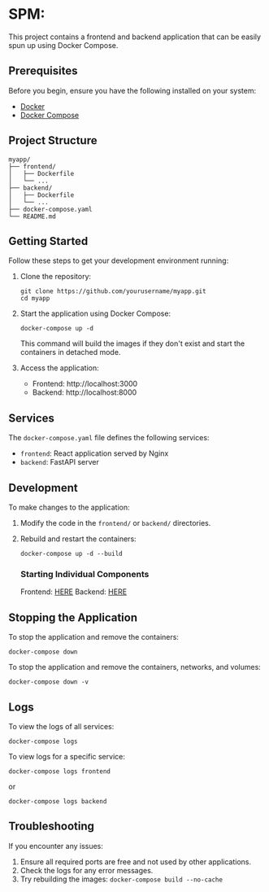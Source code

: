 # SPM:

This project contains a frontend and backend application that can be easily spun up using Docker Compose.

## Prerequisites

Before you begin, ensure you have the following installed on your system:

- [Docker](https://www.docker.com/get-started)
- [Docker Compose](https://docs.docker.com/compose/install/)

## Project Structure

```
myapp/
├── frontend/
│   ├── Dockerfile
│   └── ...
├── backend/
│   ├── Dockerfile
│   └── ...
├── docker-compose.yaml
└── README.md
```

## Getting Started

Follow these steps to get your development environment running:

1. Clone the repository:

   ```
   git clone https://github.com/yourusername/myapp.git
   cd myapp
   ```

2. Start the application using Docker Compose:

   ```
   docker-compose up -d
   ```

   This command will build the images if they don't exist and start the containers in detached mode.

3. Access the application:
   - Frontend: http://localhost:3000
   - Backend: http://localhost:8000

## Services

The `docker-compose.yaml` file defines the following services:

- `frontend`: React application served by Nginx
- `backend`: FastAPI server

## Development

To make changes to the application:

1. Modify the code in the `frontend/` or `backend/` directories.
2. Rebuild and restart the containers:

   ```
   docker-compose up -d --build
   ```

   ### Starting Individual Components

   Frontend: [HERE](frontend/README.md)
   Backend: [HERE](backend/README.md)

## Stopping the Application

To stop the application and remove the containers:

```
docker-compose down
```

To stop the application and remove the containers, networks, and volumes:

```
docker-compose down -v
```

## Logs

To view the logs of all services:

```
docker-compose logs
```

To view logs for a specific service:

```
docker-compose logs frontend
```

or

```
docker-compose logs backend
```

## Troubleshooting

If you encounter any issues:

1. Ensure all required ports are free and not used by other applications.
2. Check the logs for any error messages.
3. Try rebuilding the images: `docker-compose build --no-cache`
